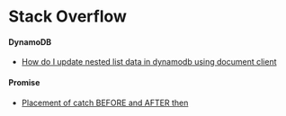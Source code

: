 # Stack Overflow

#### DynamoDB

* [How do I update nested list data in dynamodb using document client](https://stackoverflow.com/questions/48254867/how-do-i-update-nested-list-data-in-dynamodb-using-document-client)

#### Promise

* [Placement of catch BEFORE and AFTER then](https://stackoverflow.com/questions/42013104/placement-of-catch-before-and-after-then)

